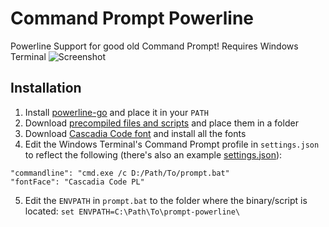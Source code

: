 # Command Prompt Powerline
Powerline Support for good old Command Prompt! Requires Windows Terminal
![Screenshot](https://github.com/cherryleafroad/Command-Prompt-Powerline/main/readme-files/screenshot.png)
## Installation

 1. Install [powerline-go](https://github.com/justjanne/powerline-go) and place it in your `PATH`
 2. Download [precompiled files and scripts](https://github.com/cherryleafroad/Command-Prompt-Powerline/main/prompt) and place them in a folder
 3. Download [Cascadia Code font](https://github.com/microsoft/cascadia-code/) and install all the fonts
 4. Edit the Windows Terminal's Command Prompt profile in `settings.json` to reflect the following (there's also an example [settings.json](https://github.com/cherryleafroad/Command-Prompt-Powerline/main/prompt/settings.json)):
 ```
 "commandline": "cmd.exe /c D:/Path/To/prompt.bat"
 "fontFace": "Cascadia Code PL"
 ```
 5. Edit the `ENVPATH` in `prompt.bat` to the folder where the binary/script is located:
 `set ENVPATH=C:\Path\To\prompt-powerline\`


